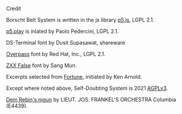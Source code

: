 Credit

Borscht Belt System is written in the js library [p5.js](https://p5js.org/), LGPL 2.1.

[p5.play](p5play.molleindustria.org) is iniated by Paolo Pedercini, LGPL 2.1.

DS-Terminal font by Dusit Supasawat, shareware

[Overpass](https://github.com/RedHatOfficial/Overpass) font by Red Hat, Inc., LGPL 2.1.

[ZXX False](https://web.archive.org/web/20160415065212/http://z-x-x.org/) font by Sang Mun.

Excerpts selected from [Fortune](https://github.com/shlomif/fortune-mod), initiated by Ken Arnold.

Except where noted above, Self-Doubting System is 2021 [AGPLv3](https://choosealicense.com/licenses/agpl-3.0/).

[Dem Rebin's nigun](https://archive.org/details/78_dem-rebins-nigun_lieut-jos-frankels-orchestra_gbia0478418a) by LIEUT. JOS. FRANKEL'S ORCHESTRA Columbia (E4439). 

